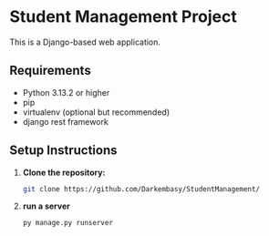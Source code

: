 # Student Management Project

This is a Django-based web application.

## Requirements

- Python 3.13.2 or higher
- pip
- virtualenv (optional but recommended)
- django rest framework

## Setup Instructions

1. **Clone the repository:**
   ```bash
   git clone https://github.com/Darkembasy/StudentManagement/

2. **run a server**
   ```bash 
   py manage.py runserver
